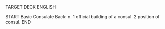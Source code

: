 TARGET DECK
ENGLISH

START
Basic
Consulate
Back: n. 1 official building of a consul. 2 position of consul.
END
